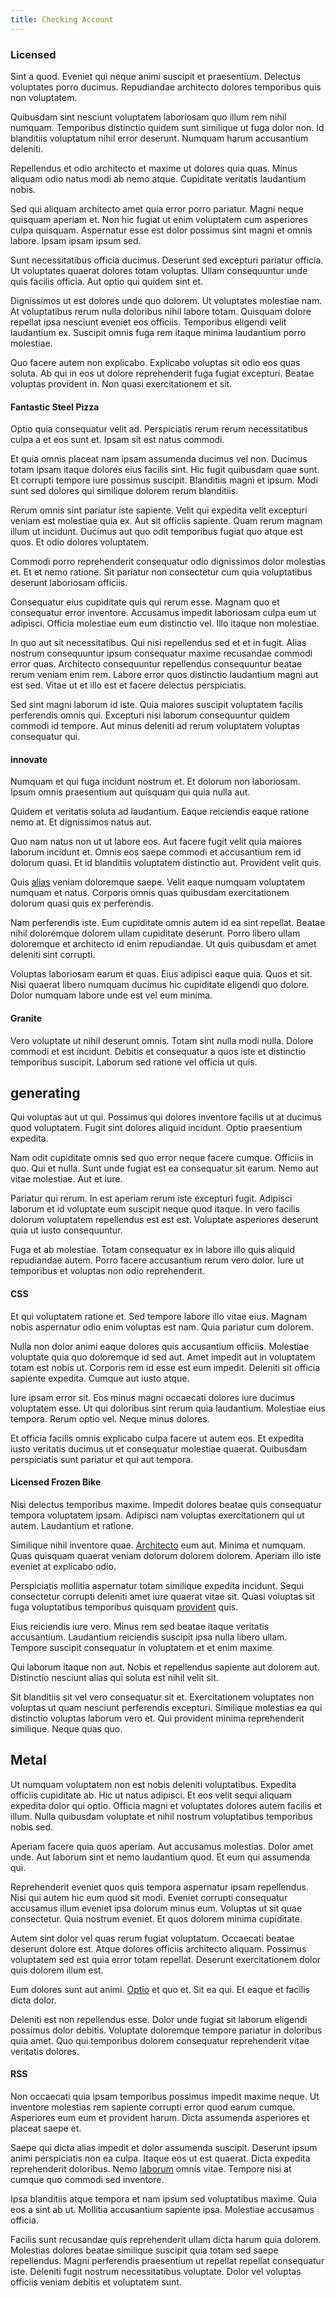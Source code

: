 ```yaml
---
title: Checking Account
---
```


### Licensed

Sint a quod. Eveniet qui neque animi suscipit et praesentium. Delectus voluptates porro ducimus. Repudiandae architecto dolores temporibus quis non voluptatem.

Quibusdam sint nesciunt voluptatem laboriosam quo illum rem nihil numquam. Temporibus distinctio quidem sunt similique ut fuga dolor non. Id blanditiis voluptatum nihil error deserunt. Numquam harum accusantium deleniti.

Repellendus et odio architecto et maxime ut dolores quia quas. Minus aliquam odio natus modi ab nemo atque. Cupiditate veritatis laudantium nobis.

Sed qui aliquam architecto amet quia error porro pariatur. Magni neque quisquam aperiam et. Non hic fugiat ut enim voluptatem cum asperiores culpa quisquam. Aspernatur esse est dolor possimus sint magni et omnis labore. Ipsam ipsam ipsum sed.

Sunt necessitatibus officia ducimus. Deserunt sed excepturi pariatur officia. Ut voluptates quaerat dolores totam voluptas. Ullam consequuntur unde quis facilis officia. Aut optio qui quidem sint et.

Dignissimos ut est dolores unde quo dolorem. Ut voluptates molestiae nam. At voluptatibus rerum nulla doloribus nihil labore totam. Quisquam dolore repellat ipsa nesciunt eveniet eos officiis. Temporibus eligendi velit laudantium ex. Suscipit omnis fuga rem itaque minima laudantium porro molestiae.

Quo facere autem non explicabo. Explicabo voluptas sit odio eos quas soluta. Ab qui in eos ut dolore reprehenderit fuga fugiat excepturi. Beatae voluptas provident in. Non quasi exercitationem et sit.

#### Fantastic Steel Pizza

Optio quia consequatur velit ad. Perspiciatis rerum rerum necessitatibus culpa a et eos sunt et. Ipsam sit est natus commodi.

Et quia omnis placeat nam ipsam assumenda ducimus vel non. Ducimus totam ipsam itaque dolores eius facilis sint. Hic fugit quibusdam quae sunt. Et corrupti tempore iure possimus suscipit. Blanditiis magni et ipsum. Modi sunt sed dolores qui similique dolorem rerum blanditiis.

Rerum omnis sint pariatur iste sapiente. Velit qui expedita velit excepturi veniam est molestiae quia ex. Aut sit officiis sapiente. Quam rerum magnam illum ut incidunt. Ducimus aut quo odit temporibus fugiat quo atque est quos. Et odio dolores voluptatem.

Commodi porro reprehenderit consequatur odio dignissimos dolor molestias et. Et et nemo ratione. Sit pariatur non consectetur cum quia voluptatibus deserunt laboriosam officiis.

Consequatur eius cupiditate quis qui rerum esse. Magnam quo et consequatur error inventore. Accusamus impedit laboriosam culpa eum ut adipisci. Officia molestiae eum eum distinctio vel. Illo itaque non molestiae.

In quo aut sit necessitatibus. Qui nisi repellendus sed et et in fugit. Alias nostrum consequuntur ipsum consequatur maxime recusandae commodi error quas. Architecto consequuntur repellendus consequuntur beatae rerum veniam enim rem. Labore error quos distinctio laudantium magni aut est sed. Vitae ut et illo est et facere delectus perspiciatis.

Sed sint magni laborum id iste. Quia maiores suscipit voluptatem facilis perferendis omnis qui. Excepturi nisi laborum consequuntur quidem commodi id tempore. Aut minus deleniti ad rerum voluptatem voluptas consequatur qui.

#### innovate

Numquam et qui fuga incidunt nostrum et. Et dolorum non laboriosam. Ipsum omnis praesentium aut quisquam qui quia nulla aut.

Quidem et veritatis soluta ad laudantium. Eaque reiciendis eaque ratione nemo at. Et dignissimos natus aut.

Quo nam natus non ut ut labore eos. Aut facere fugit velit quia maiores laborum incidunt et. Omnis eos saepe commodi et accusantium rem id dolorum quasi. Et id blanditiis voluptatem distinctio aut. Provident velit quis.

Quis [alias](/consequatur/ipsam/steel_namibia_kiribati.md) veniam doloremque saepe. Velit eaque numquam voluptatem numquam et natus. Corporis omnis quas quibusdam exercitationem dolorum quasi quis ex perferendis.

Nam perferendis iste. Eum cupiditate omnis autem id ea sint repellat. Beatae nihil doloremque dolorem ullam cupiditate deserunt. Porro libero ullam doloremque et architecto id enim repudiandae. Ut quis quibusdam et amet deleniti sint corrupti.

Voluptas laboriosam earum et quas. Eius adipisci eaque quia. Quos et sit. Nisi quaerat libero numquam ducimus hic cupiditate eligendi quo dolore. Dolor numquam labore unde est vel eum minima.

#### Granite

Vero voluptate ut nihil deserunt omnis. Totam sint nulla modi nulla. Dolore commodi et est incidunt. Debitis et consequatur a quos iste et distinctio temporibus suscipit. Laborum sed ratione vel officia ut quis.

## generating

Qui voluptas aut ut qui. Possimus qui dolores inventore facilis ut at ducimus quod voluptatem. Fugit sint dolores aliquid incidunt. Optio praesentium expedita.

Nam odit cupiditate omnis sed quo error neque facere cumque. Officiis in quo. Qui et nulla. Sunt unde fugiat est ea consequatur sit earum. Nemo aut vitae molestiae. Aut et iure.

Pariatur qui rerum. In est aperiam rerum iste excepturi fugit. Adipisci laborum et id voluptate eum suscipit neque quod itaque. In vero facilis dolorum voluptatem repellendus est est est. Voluptate asperiores deserunt quia ut iusto consequuntur.

Fuga et ab molestiae. Totam consequatur ex in labore illo quis aliquid repudiandae autem. Porro facere accusantium rerum vero dolor. Iure ut temporibus et voluptas non odio reprehenderit.

#### CSS

Et qui voluptatem ratione et. Sed tempore labore illo vitae eius. Magnam nobis aspernatur odio enim voluptas est nam. Quia pariatur cum dolorem.

Nulla non dolor animi eaque dolores quis accusantium officiis. Molestiae voluptate quia quo doloremque id sed aut. Amet impedit aut in voluptatem totam est nobis ut. Corporis rem id esse est eum impedit. Deleniti sit officia sapiente expedita. Cumque aut iusto atque.

Iure ipsam error sit. Eos minus magni occaecati dolores iure ducimus voluptatem esse. Ut qui doloribus sint rerum quia laudantium. Molestiae eius tempora. Rerum optio vel. Neque minus dolores.

Et officia facilis omnis explicabo culpa facere ut autem eos. Et expedita iusto veritatis ducimus ut et consequatur molestiae quaerat. Quibusdam perspiciatis sunt pariatur et qui aut tempora.

#### Licensed Frozen Bike

Nisi delectus temporibus maxime. Impedit dolores beatae quis consequatur tempora voluptatem ipsam. Adipisci nam voluptas exercitationem qui ut autem. Laudantium et ratione.

Similique nihil inventore quae. [Architecto](/eos/libero/aperiam/intermediate_borders.md) eum aut. Minima et numquam. Quas quisquam quaerat veniam dolorum dolorem dolorem. Aperiam illo iste eveniet at explicabo odio.

Perspiciatis mollitia aspernatur totam similique expedita incidunt. Sequi consectetur corrupti deleniti amet iure quaerat vitae sit. Quasi voluptas sit fuga voluptatibus temporibus quisquam [provident](/earum/quo/dolorem/assurance_blue_archive.md) quis.

Eius reiciendis iure vero. Minus rem sed beatae itaque veritatis accusantium. Laudantium reiciendis suscipit ipsa nulla libero ullam. Tempore suscipit consequatur in voluptatem et et enim maxime.

Qui laborum itaque non aut. Nobis et repellendus sapiente aut dolorem aut. Distinctio nesciunt alias qui soluta est nihil velit sit.

Sit blanditiis sit vel vero consequatur sit et. Exercitationem voluptates non voluptas ut quam nesciunt perferendis excepturi. Similique molestias ea qui distinctio voluptas laborum vero et. Qui provident minima reprehenderit similique. Neque quas quo.

## Metal

Ut numquam voluptatem non est nobis deleniti voluptatibus. Expedita officiis cupiditate ab. Hic ut natus adipisci. Et eos velit sequi aliquam expedita dolor qui optio. Officia magni et voluptates dolores autem facilis et illum. Nulla quibusdam voluptate et nihil nostrum voluptatibus temporibus nobis sed.

Aperiam facere quia quos aperiam. Aut accusamus molestias. Dolor amet unde. Aut laborum sint et nemo laudantium quod. Et eum qui assumenda qui.

Reprehenderit eveniet quos quis tempora aspernatur ipsam repellendus. Nisi qui autem hic eum quod sit modi. Eveniet corrupti consequatur accusamus illum eveniet ipsa dolorum minus eum. Voluptas ut sit quae consectetur. Quia nostrum eveniet. Et quos dolorem minima cupiditate.

Autem sint dolor vel quas rerum fugiat voluptatum. Occaecati beatae deserunt dolore est. Atque dolores officiis architecto aliquam. Possimus voluptatem sed est quia error totam repellat. Deserunt exercitationem dolor quis dolorem illum est.

Eum dolores sunt aut animi. [Optio](/dolore/odio/dignissimos/odio/quantify_rustic_deposit.md) et quo et. Sit ea qui. Et eaque et facilis dicta dolor.

Deleniti est non repellendus esse. Dolor unde fugiat sit laborum eligendi possimus dolor debitis. Voluptate doloremque tempore pariatur in doloribus quia amet. Quo qui temporibus dolorem consequatur reprehenderit vitae veritatis dolores.

#### RSS

Non occaecati quia ipsam temporibus possimus impedit maxime neque. Ut inventore molestias rem sapiente corrupti error quod earum cumque. Asperiores eum eum et provident harum. Dicta assumenda asperiores et placeat saepe et.

Saepe qui dicta alias impedit et dolor assumenda suscipit. Deserunt ipsum animi perspiciatis non ea culpa. Itaque eos ut est quaerat. Dicta expedita reprehenderit doloribus. Nemo [laborum](/eos/est/ut/metal.md) omnis vitae. Tempore nisi at cumque quo commodi sed inventore.

Ipsa blanditiis atque tempora et nam ipsum sed voluptatibus maxime. Quia eos a sint ab ut. Mollitia accusantium sapiente ipsa. Molestiae accusamus officia.

Facilis sunt recusandae quis reprehenderit ullam dicta harum quia dolorem. Molestias dolores beatae similique suscipit quia totam sed saepe repellendus. Magni perferendis praesentium ut repellat repellat consequatur iste. Deleniti fugit nostrum necessitatibus voluptate. Dolor vel voluptas officiis veniam debitis et voluptatem sunt.
